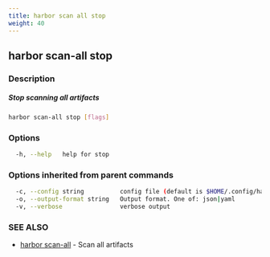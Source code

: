 ```yaml
---
title: harbor scan all stop
weight: 40
---
```

## harbor scan-all stop

### Description

##### Stop scanning all artifacts

```sh
harbor scan-all stop [flags]
```

### Options

```sh
  -h, --help   help for stop
```

### Options inherited from parent commands

```sh
  -c, --config string          config file (default is $HOME/.config/harbor-cli/config.yaml)
  -o, --output-format string   Output format. One of: json|yaml
  -v, --verbose                verbose output
```

### SEE ALSO

* [harbor scan-all](harbor-scan-all.md)	 - Scan all artifacts

